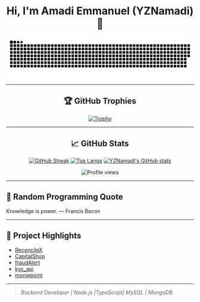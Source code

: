 <div align="center">

# Hi, I'm Amadi Emmanuel (YZNamadi) 👋

<picture>
  <source media="(prefers-color-scheme: dark)" srcset="github-snake-dark.svg" />
  <source media="(prefers-color-scheme: light)" srcset="github-snake.svg" />
  <img alt="github-snake" src="github-snake.svg" />
</picture>

---

## 🏆 GitHub Trophies
[![Trophy](https://github-profile-trophy.vercel.app/?username=YZNamadi&theme=gruvbox)](https://github.com/ryo-ma/github-profile-trophy)

---

## 📈 GitHub Stats
[![GitHub Streak](https://streak-stats.demolab.com?user=YZNamadi)](https://git.io/streak-stats)
[![Top Langs](https://github-readme-stats.vercel.app/api/top-langs/?username=YZNamadi&layout=compact)](https://github.com/anuraghazra/github-readme-stats)
[![YZNamadi's GitHub stats](https://github-readme-stats.vercel.app/api?username=YZNamadi&show_icons=true)](https://github.com/anuraghazra/github-readme-stats)

![Profile views](https://komarev.com/ghpvc/?username=YZNamadi&color=blue)

</div>

---

## 💬 Random Programming Quote
<!--QUOTE_START-->
Knowledge is power. — Francis Bacon
<!--QUOTE_END-->

---

## 🚀 Project Highlights
- [ReconcileX](https://github.com/YZNamadi/ReconcileX)
- [CapitalShop](https://github.com/YZNamadi/CapitalShop)
- [fraudAlert](https://github.com/YZNamadi/fraudAlert)
- [kyc_api](https://github.com/YZNamadi/kyc_api)
- [moniepoint](https://github.com/YZNamadi/moniepoint)

---

> _Backend Developer | Node.js |TypeScript| MySQL | MongoDB_ 
